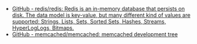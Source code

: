 - [GitHub - redis/redis: Redis is an in-memory database that persists on disk. The data model is key-value, but many different kind of values are supported: Strings, Lists, Sets, Sorted Sets, Hashes, Streams, HyperLogLogs, Bitmaps.](https://github.com/redis/redis)
- [GitHub - memcached/memcached: memcached development tree](https://github.com/memcached/memcached)